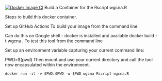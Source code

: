 [![Docker Image CI](https://github.com/NIH-NICHD/wgcna-docker/actions/workflows/docker-image.yml/badge.svg)](https://github.com/NIH-NICHD/wgcna-docker/actions/workflows/docker-image.yml)
Build a Container for the Rscript wgcna.R

Steps to build this docker container.

Set up GitHub Actions
To build your image from the command line:

Can do this on Google shell - docker is installed and available
docker build -t wgcna .
To test this tool from the command line

Set up an environment variable capturing your current command line:

PWD=$(pwd)
Then mount and use your current directory and call the tool now encapsulated within the environment.

```
docker run -it -v $PWD:$PWD -w $PWD wgcna Rscript wgcna.R
```
